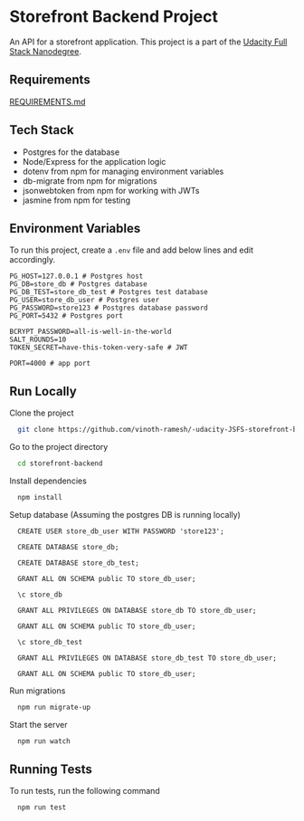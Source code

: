 # Storefront Backend Project

An API for a storefront application. This project is a part of the [Udacity Full Stack Nanodegree](https://www.udacity.com/course/full-stack-web-developer-nanodegree--nd0044).

## Requirements

[REQUIREMENTS.md](REQUIREMENTS.md)

## Tech Stack

- Postgres for the database
- Node/Express for the application logic
- dotenv from npm for managing environment variables
- db-migrate from npm for migrations
- jsonwebtoken from npm for working with JWTs
- jasmine from npm for testing

## Environment Variables

To run this project, create a `.env` file and add below lines and
edit accordingly.

```
PG_HOST=127.0.0.1 # Postgres host
PG_DB=store_db # Postgres database
PG_DB_TEST=store_db_test # Postgres test database
PG_USER=store_db_user # Postgres user
PG_PASSWORD=store123 # Postgres database password
PG_PORT=5432 # Postgres port

BCRYPT_PASSWORD=all-is-well-in-the-world
SALT_ROUNDS=10
TOKEN_SECRET=have-this-token-very-safe # JWT

PORT=4000 # app port
```

## Run Locally

Clone the project

```bash
  git clone https://github.com/vinoth-ramesh/-udacity-JSFS-storefront-backend.git
```

Go to the project directory

```bash
  cd storefront-backend
```

Install dependencies

```bash
  npm install
```

Setup database
(Assuming the postgres DB is running locally)

```
  CREATE USER store_db_user WITH PASSWORD 'store123';

  CREATE DATABASE store_db;

  CREATE DATABASE store_db_test;

  GRANT ALL ON SCHEMA public TO store_db_user;

  \c store_db

  GRANT ALL PRIVILEGES ON DATABASE store_db TO store_db_user;

  GRANT ALL ON SCHEMA public TO store_db_user; 

  \c store_db_test

  GRANT ALL PRIVILEGES ON DATABASE store_db_test TO store_db_user;

  GRANT ALL ON SCHEMA public TO store_db_user; 
```

Run migrations

```bash
  npm run migrate-up
```

Start the server

```bash
  npm run watch
```

## Running Tests

To run tests, run the following command

```bash
  npm run test
```

